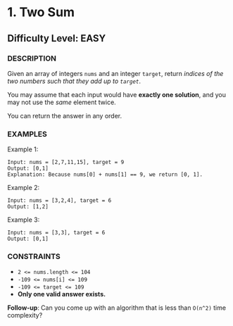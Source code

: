 # **1. Two Sum**

## **Difficulty Level: EASY**

### **DESCRIPTION**

Given an array of integers `nums` and an integer `target`, return *indices of the two numbers such that they add up to `target`*.

You may assume that each input would have **exactly one solution**, and you may not use the *same* element twice.

You can return the answer in any order.

### **EXAMPLES**

Example 1:

```text
Input: nums = [2,7,11,15], target = 9
Output: [0,1]
Explanation: Because nums[0] + nums[1] == 9, we return [0, 1].
```

Example 2:

```text
Input: nums = [3,2,4], target = 6
Output: [1,2]
```

Example 3:

```text
Input: nums = [3,3], target = 6
Output: [0,1]
```

### **CONSTRAINTS**

* `2 <= nums.length <= 104`
* `-109 <= nums[i] <= 109`
* `-109 <= target <= 109`
* **Only one valid answer exists.**

**Follow-up**: Can you come up with an algorithm that is less than `O(n^2)` time complexity?

